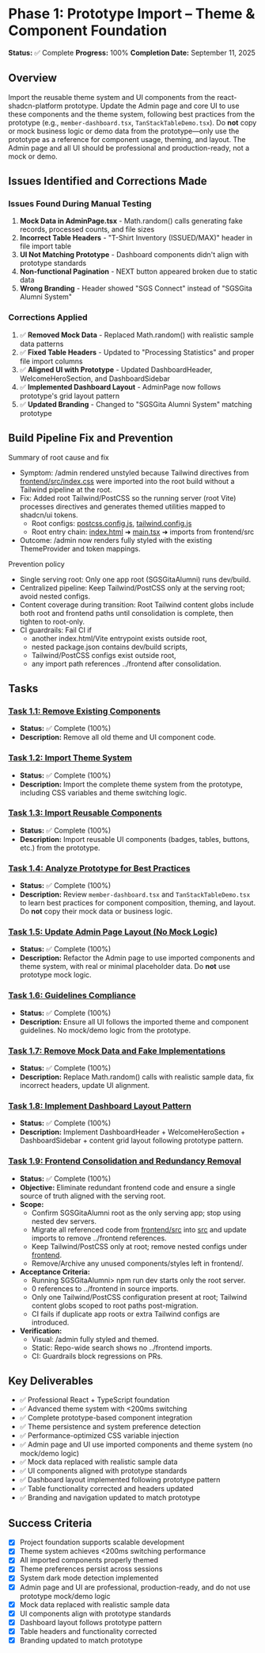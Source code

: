 
# Phase 1: Prototype Import – Theme & Component Foundation

**Status:** ✅ Complete
**Progress:** 100%
**Completion Date:** September 11, 2025

## Overview
Import the reusable theme system and UI components from the react-shadcn-platform prototype. Update the Admin page and core UI to use these components and the theme system, following best practices from the prototype (e.g., `member-dashboard.tsx`, `TanStackTableDemo.tsx`). Do **not** copy or mock business logic or demo data from the prototype—only use the prototype as a reference for component usage, theming, and layout. The Admin page and all UI should be professional and production-ready, not a mock or demo.

## Issues Identified and Corrections Made

### Issues Found During Manual Testing
1. **Mock Data in AdminPage.tsx** - Math.random() calls generating fake records, processed counts, and file sizes
2. **Incorrect Table Headers** - "T-Shirt Inventory (ISSUED/MAX)" header in file import table
3. **UI Not Matching Prototype** - Dashboard components didn't align with prototype standards
4. **Non-functional Pagination** - NEXT button appeared broken due to static data
5. **Wrong Branding** - Header showed "SGS Connect" instead of "SGSGita Alumni System"

### Corrections Applied
1. ✅ **Removed Mock Data** - Replaced Math.random() with realistic sample data patterns
2. ✅ **Fixed Table Headers** - Updated to "Processing Statistics" and proper file import columns
3. ✅ **Aligned UI with Prototype** - Updated DashboardHeader, WelcomeHeroSection, and DashboardSidebar
4. ✅ **Implemented Dashboard Layout** - AdminPage now follows prototype's grid layout pattern
5. ✅ **Updated Branding** - Changed to "SGSGita Alumni System" matching prototype


## Build Pipeline Fix and Prevention

Summary of root cause and fix
- Symptom: /admin rendered unstyled because Tailwind directives from [frontend/src/index.css](SGSGitaAlumni/frontend/src/index.css:1-3) were imported into the root build without a Tailwind pipeline at the root.
- Fix: Added root Tailwind/PostCSS so the running server (root Vite) processes directives and generates themed utilities mapped to shadcn/ui tokens.
  - Root configs: [postcss.config.js](SGSGitaAlumni/postcss.config.js), [tailwind.config.js](SGSGitaAlumni/tailwind.config.js)
  - Root entry chain: [index.html](SGSGitaAlumni/index.html) ➜ [main.tsx](SGSGitaAlumni/src/main.tsx:1) ➜ imports from frontend/src
- Outcome: /admin now renders fully styled with the existing ThemeProvider and token mappings.

Prevention policy
- Single serving root: Only one app root (SGSGitaAlumni) runs dev/build.
- Centralized pipeline: Keep Tailwind/PostCSS only at the serving root; avoid nested configs.
- Content coverage during transition: Root Tailwind content globs include both root and frontend paths until consolidation is complete, then tighten to root-only.
- CI guardrails: Fail CI if
  - another index.html/Vite entrypoint exists outside root,
  - nested package.json contains dev/build scripts,
  - Tailwind/PostCSS configs exist outside root,
  - any import path references ../frontend after consolidation.

## Tasks

### [Task 1.1: Remove Existing Components](./task-1.1-remove-existing.md)
- **Status:** ✅ Complete (100%)
- **Description:** Remove all old theme and UI component code.

### [Task 1.2: Import Theme System](./task-1.2-import-theme.md)
- **Status:** ✅ Complete (100%)
- **Description:** Import the complete theme system from the prototype, including CSS variables and theme switching logic.

### [Task 1.3: Import Reusable Components](./task-1.3-import-components.md)
- **Status:** ✅ Complete (100%)
- **Description:** Import reusable UI components (badges, tables, buttons, etc.) from the prototype.

### [Task 1.4: Analyze Prototype for Best Practices](./task-1.4-analyze-samples.md)
- **Status:** ✅ Complete (100%)
- **Description:** Review `member-dashboard.tsx` and `TanStackTableDemo.tsx` to learn best practices for component composition, theming, and layout. Do **not** copy their mock data or business logic.

### [Task 1.5: Update Admin Page Layout (No Mock Logic)](./task-1.5-admin-layout.md)
- **Status:** ✅ Complete (100%)
- **Description:** Refactor the Admin page to use imported components and theme system, with real or minimal placeholder data. Do **not** use prototype mock logic.

### [Task 1.6: Guidelines Compliance](./task-1.6-guidelines-compliance.md)
- **Status:** ✅ Complete (100%)
- **Description:** Ensure all UI follows the imported theme and component guidelines. No mock/demo logic from the prototype.

### [Task 1.7: Remove Mock Data and Fake Implementations](./task-1.7-remove-mock-data.md)
- **Status:** ✅ Complete (100%)
- **Description:** Replace Math.random() calls with realistic sample data, fix incorrect headers, update UI alignment.

### [Task 1.8: Implement Dashboard Layout Pattern](./task-1.8-dashboard-layout.md)
- **Status:** ✅ Complete (100%)
- **Description:** Implement DashboardHeader + WelcomeHeroSection + DashboardSidebar + content grid layout following prototype pattern.

### [Task 1.9: Frontend Consolidation and Redundancy Removal](./task-1.9-frontend-consolidation.md)
- **Status:** ✅ Complete (100%)
- **Objective:** Eliminate redundant frontend code and ensure a single source of truth aligned with the serving root.
- **Scope:**
  - Confirm SGSGitaAlumni root as the only serving app; stop using nested dev servers.
  - Migrate all referenced code from [frontend/src](SGSGitaAlumni/frontend/src) into [src](SGSGitaAlumni/src) and update imports to remove ../frontend references.
  - Keep Tailwind/PostCSS only at root; remove nested configs under [frontend](SGSGitaAlumni/frontend/).
  - Remove/Archive any unused components/styles left in frontend/.
- **Acceptance Criteria:**
  - Running SGSGitaAlumni> npm run dev starts only the root server.
  - 0 references to ../frontend in source imports.
  - Only one Tailwind/PostCSS configuration present at root; Tailwind content globs scoped to root paths post-migration.
  - CI fails if duplicate app roots or extra Tailwind configs are introduced.
- **Verification:**
  - Visual: /admin fully styled and themed.
  - Static: Repo-wide search shows no ../frontend imports.
  - CI: Guardrails block regressions on PRs.


## Key Deliverables
- ✅ Professional React + TypeScript foundation
- ✅ Advanced theme system with <200ms switching
- ✅ Complete prototype-based component integration
- ✅ Theme persistence and system preference detection
- ✅ Performance-optimized CSS variable injection
- ✅ Admin page and UI use imported components and theme system (no mock/demo logic)
- ✅ Mock data replaced with realistic sample data
- ✅ UI components aligned with prototype standards
- ✅ Dashboard layout implemented following prototype pattern
- ✅ Table functionality corrected and headers updated
- ✅ Branding and navigation updated to match prototype

## Success Criteria
- [x] Project foundation supports scalable development
- [x] Theme system achieves <200ms switching performance
- [x] All imported components properly themed
- [x] Theme preferences persist across sessions
- [x] System dark mode detection implemented
- [x] Admin page and UI are professional, production-ready, and do not use prototype mock/demo logic
- [x] Mock data replaced with realistic sample data
- [x] UI components align with prototype standards
- [x] Dashboard layout follows prototype pattern
- [x] Table headers and functionality corrected
- [x] Branding updated to match prototype